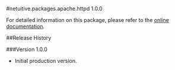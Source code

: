 #netuitive.packages.apache.httpd 1.0.0

For detailed information on this package, please refer to the [online documentation](https://help.netuitive.com/Content/Datasources/Netuitive/httpd.htm).

##Release History

###Version 1.0.0

* Initial production version.